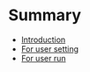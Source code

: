 # Summary

* [Introduction](README.md)
* [For user setting](chapter1.md)
* [For user run](user-run.md)



